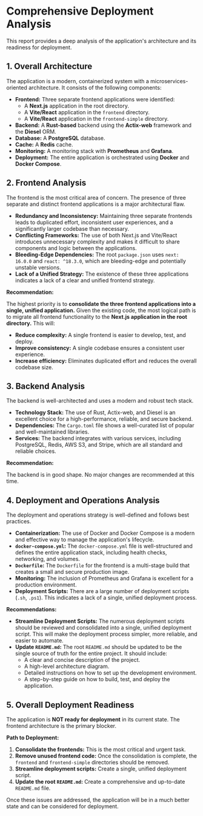 # Comprehensive Deployment Analysis

This report provides a deep analysis of the application's architecture and its readiness for deployment.

## 1. Overall Architecture

The application is a modern, containerized system with a microservices-oriented architecture. It consists of the following components:

*   **Frontend:** Three separate frontend applications were identified:
    *   A **Next.js** application in the root directory.
    *   A **Vite/React** application in the `frontend` directory.
    *   A **Vite/React** application in the `frontend-simple` directory.
*   **Backend:** A **Rust-based** backend using the **Actix-web** framework and the **Diesel** ORM.
*   **Database:** A **PostgreSQL** database.
*   **Cache:** A **Redis** cache.
*   **Monitoring:** A monitoring stack with **Prometheus** and **Grafana**.
*   **Deployment:** The entire application is orchestrated using **Docker** and **Docker Compose**.

## 2. Frontend Analysis

The frontend is the most critical area of concern. The presence of three separate and distinct frontend applications is a major architectural flaw.

*   **Redundancy and Inconsistency:** Maintaining three separate frontends leads to duplicated effort, inconsistent user experiences, and a significantly larger codebase than necessary.
*   **Conflicting Frameworks:** The use of both Next.js and Vite/React introduces unnecessary complexity and makes it difficult to share components and logic between the applications.
*   **Bleeding-Edge Dependencies:** The root `package.json` uses `next: 16.0.0` and `react: ^18.3.0`, which are bleeding-edge and potentially unstable versions.
*   **Lack of a Unified Strategy:** The existence of these three applications indicates a lack of a clear and unified frontend strategy.

**Recommendation:**

The highest priority is to **consolidate the three frontend applications into a single, unified application.** Given the existing code, the most logical path is to migrate all frontend functionality to the **Next.js application in the root directory.** This will:

*   **Reduce complexity:** A single frontend is easier to develop, test, and deploy.
*   **Improve consistency:** A single codebase ensures a consistent user experience.
*   **Increase efficiency:** Eliminates duplicated effort and reduces the overall codebase size.

## 3. Backend Analysis

The backend is well-architected and uses a modern and robust tech stack.

*   **Technology Stack:** The use of Rust, Actix-web, and Diesel is an excellent choice for a high-performance, reliable, and secure backend.
*   **Dependencies:** The `Cargo.toml` file shows a well-curated list of popular and well-maintained libraries.
*   **Services:** The backend integrates with various services, including PostgreSQL, Redis, AWS S3, and Stripe, which are all standard and reliable choices.

**Recommendation:**

The backend is in good shape. No major changes are recommended at this time.

## 4. Deployment and Operations Analysis

The deployment and operations strategy is well-defined and follows best practices.

*   **Containerization:** The use of Docker and Docker Compose is a modern and effective way to manage the application's lifecycle.
*   **`docker-compose.yml`:** The `docker-compose.yml` file is well-structured and defines the entire application stack, including health checks, networking, and volumes.
*   **`Dockerfile`:** The `Dockerfile` for the frontend is a multi-stage build that creates a small and secure production image.
*   **Monitoring:** The inclusion of Prometheus and Grafana is excellent for a production environment.
*   **Deployment Scripts:** There are a large number of deployment scripts (`.sh`, `.ps1`). This indicates a lack of a single, unified deployment process.

**Recommendations:**

*   **Streamline Deployment Scripts:** The numerous deployment scripts should be reviewed and consolidated into a single, unified deployment script. This will make the deployment process simpler, more reliable, and easier to automate.
*   **Update `README.md`:** The root `README.md` should be updated to be the single source of truth for the entire project. It should include:
    *   A clear and concise description of the project.
    *   A high-level architecture diagram.
    *   Detailed instructions on how to set up the development environment.
    *   A step-by-step guide on how to build, test, and deploy the application.

## 5. Overall Deployment Readiness

The application is **NOT ready for deployment** in its current state. The frontend architecture is the primary blocker.

**Path to Deployment:**

1.  **Consolidate the frontends:** This is the most critical and urgent task.
2.  **Remove unused frontend code:** Once the consolidation is complete, the `frontend` and `frontend-simple` directories should be removed.
3.  **Streamline deployment scripts:** Create a single, unified deployment script.
4.  **Update the root `README.md`:** Create a comprehensive and up-to-date `README.md` file.

Once these issues are addressed, the application will be in a much better state and can be considered for deployment.